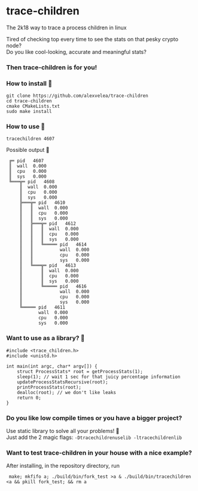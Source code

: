 # trace-children
The 2k18 way to trace a process children in linux

Tired of checking top every time to see the stats on that pesky crypto node?  
Do you like cool-looking, accurate and meaningful stats?
### Then trace-children is for you!

### How to install 🥇
```
git clone https://github.com/alexvelea/trace-children
cd trace-children
cmake CMakeLists.txt
sudo make install
```

### How to use 🏃
```
tracechildren 4607
```
Possible output 🌳
```
 ╔═ pid   4607
 ║  wall  0.000
 ║  cpu   0.000
 ║  sys   0.000
 ╚═══╦═ pid   4608
     ║  wall  0.000
     ║  cpu   0.000
     ║  sys   0.000
     ╠═══╦═ pid   4610
     ║   ║  wall  0.000
     ║   ║  cpu   0.000
     ║   ║  sys   0.000
     ║   ╠═══╦═ pid   4612
     ║   ║   ║  wall  0.000
     ║   ║   ║  cpu   0.000
     ║   ║   ║  sys   0.000
     ║   ║   ╚═════ pid   4614
     ║   ║          wall  0.000
     ║   ║          cpu   0.000
     ║   ║          sys   0.000
     ║   ╚═══╦═ pid   4613
     ║       ║  wall  0.000
     ║       ║  cpu   0.000
     ║       ║  sys   0.000
     ║       ╚═════ pid   4616
     ║              wall  0.000
     ║              cpu   0.000
     ║              sys   0.000
     ╚═════ pid   4611
            wall  0.000
            cpu   0.000
            sys   0.000
```

### Want to use as a library? 📖
```
#include <trace_children.h>
#include <unistd.h>

int main(int argc, char* argv[]) {
    struct ProcessStats* root = getProcessStats(1);
    sleep(1); // wait 1 sec for that juicy percentage information
    updateProcessStatsRecursive(root); 
    printProcessStats(root);
    dealloc(root); // we don't like leaks
    return 0;
}
```

### Do you like low compile times or you have a bigger project?
Use static library to solve all your problems! 🎉  
Just add the 2 magic flags: `-Dtracechildrenuselib -ltracechildrenlib`

### Want to test trace-children in your house with a nice example?
After installing, in the repository directory, run
```
 make; mkfifo a; ./build/bin/fork_test >a & ./build/bin/tracechildren <a && pkill fork_test; && rm a
```
